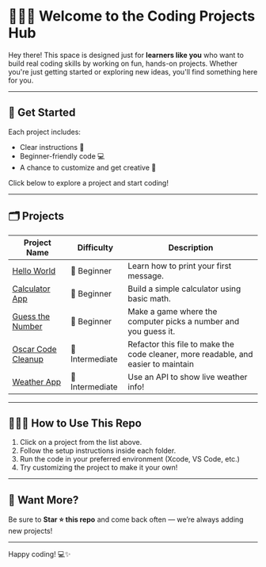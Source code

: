 # 👩🏾‍💻 Welcome to the Coding Projects Hub

Hey there! This space is designed just for **learners like you** who want to build real coding skills by working on fun, hands-on projects. Whether you're just getting started or exploring new ideas, you'll find something here for you.

---

## 🚀 Get Started


Each project includes:
- Clear instructions 📝  
- Beginner-friendly code 💻  
- A chance to customize and get creative 🎨  

Click below to explore a project and start coding!

---


## 🗂 Projects

| Project Name | Difficulty | Description |
|--------------|------------|-------------|
| [Hello World](./projects/hello-world) | 🌱 Beginner | Learn how to print your first message. |
| [Calculator App](./projects/calculator) | 🌿 Beginner | Build a simple calculator using basic math. |
| [Guess the Number](./projects/guess-number) | 🌼 Beginner | Make a game where the computer picks a number and you guess it. |
| [Oscar Code Cleanup ](https://github.com/apple-developer-academy-msu/CodeCleanUpExample) | 🌳 Intermediate | Refactor this file to make the code cleaner, more readable, and easier to maintain |
| [Weather App](./projects/weather-app) | 🌟 Intermediate | Use an API to show live weather info! |

---

## 🙋🏽‍♀️ How to Use This Repo

1. Click on a project from the list above.
2. Follow the setup instructions inside each folder.
3. Run the code in your preferred environment (Xcode, VS Code, etc.)
4. Try customizing the project to make it your own!

---


## 🌟 Want More?

Be sure to **Star ⭐ this repo** and come back often — we’re always adding new projects!

---

Happy coding! 💻✨  

